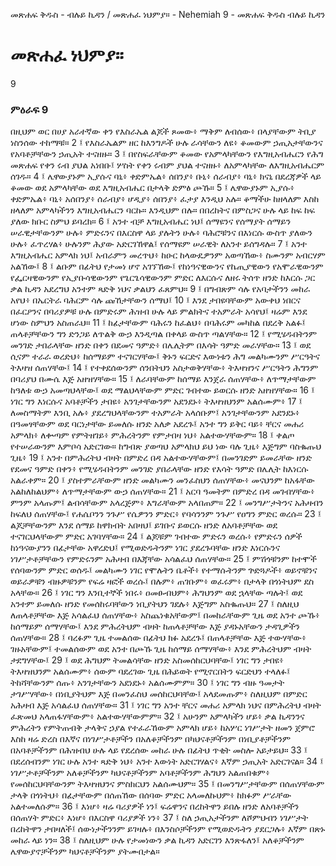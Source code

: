 ﻿
መጽሐፍ ቅዱስ - ብሉይ ኪዳን / መጽሐፈ ነህምያ። - Nehemiah 9 - መጽሐፍ ቅዱስ ብሉይ ኪዳን
# መጽሐፈ ነህምያ።
9
### ምዕራፍ 9
በዚህም ወር በሀያ አራተኛው ቀን የእስራኤል ልጆች ጾመው፥ ማቅም ለብሰው፥ በላያቸውም ትቢያ ነስንሰው ተከማቹ።
2 ፤ የእስራኤልም ዘር ከእንግዶች ሁሉ ራሳቸውን ለዩ፥ ቆመውም ኃጢአታቸውንና የአባቶቻቸውን ኃጢአት ተናዘዙ።
3 ፤ በየስፍራቸውም ቆመው የአምላካቸውን የእግዚአብሔርን የሕግ መጽሐፍ የቀን ሩብ ያህል አነበቡ፤ ሦስት የቀን ሩብም ያህል ተናዘዙ፥ ለአምላካቸው ለእግዚአብሔርም ሰገዱ።
4 ፤ ሌዋውያኑም ኢያሱና ባኒ፥ ቀድምኤል፥ ሰበንያ፥ ቡኒ፥ ሰራብያ፥ ባኒ፥ ክናኒ በደረጃዎች ላይ ቆመው ወደ አምላካቸው ወደ እግዚአብሔር በታላቅ ድምፅ ጮኹ።
5 ፤ ሌዋውያኑም ኢያሱ፥ ቀድምኤል፥ ባኒ፥ አሰበንያ፥ ሰራብያ፥ ሆዲያ፥ ሰበንያ፥ ፈታያ እንዲህ አሉ። ቆማችሁ ከዘላለም እስከ ዘላለም አምላካችንን እግዚአብሔርን ባርኩ። እንዲህም በሉ። በበረከትና በምስጋና ሁሉ ላይ ከፍ ከፍ ያለው ክቡር ስምህ ይባረክ።
6 ፤ አንተ ብቻ እግዚአብሔር ነህ፤ ሰማዩንና የሰማያት ሰማይን ሠራዊታቸውንም ሁሉ፥ ምድሩንና በእርስዋ ላይ ያሉትን ሁሉ፥ ባሕሮቹንና በእነርሱ ውስጥ ያለውን ሁሉ፥ ፈጥረሃል፥ ሁሉንም ሕያው አድርገኸዋል፤ የሰማዩም ሠራዊት ለአንተ ይሰግዳሉ።
7 ፤ አንተ እግዚአብሔር አምላክ ነህ፤ አብራምን መረጥህ፥ ከዑር ከላውዴዎንም አወጣኸው፥ ስሙንም አብርሃም አልኸው፤
8 ፤ ልቡም በፊትህ የታመነ ሆኖ አገኘኸው፤ የከነዓናዊውንና የኬጢያዊውን የአሞራዊውንም የፌርዛዊውንም የኢያቡሳዊውንም የጌርጌሳዊውንም ምድር ለእርሱና ለዘሩ ትሰጥ ዘንድ ከእርሱ ጋር ቃል ኪዳን አደረግህ አንተም ጻድቅ ነህና ቃልህን ፈጸምህ።
9 ፤ በግብጽም ሳሉ የአባታችንን መከራ አየህ፥ በኤርትራ ባሕርም ሳሉ ጩኸታቸውን ሰማህ፤
10 ፤ እንደ ታበዩባቸውም አውቀህ ነበርና በፈርዖንና በባሪያዎቹ ሁሉ በምድሩም ሕዝብ ሁሉ ላይ ምልክትና ተአምራት አሳየህ፤ ዛሬም እንደ ሆነው ስምህን አስጠራህ።
11 ፤ ከፊታቸውም ባሕሩን ከፈልህ፥ በባሕሩም መካከል በደረቅ አልፉ፤ ጠላቶቻቸውን ግን ድንጋይ ለጥልቅ ውኃ እንዲጣል በቀላይ ውስጥ ጣልሃቸው።
12 ፤ የሚሄዱበትንም መንገድ ታበራላቸው ዘንድ በቀን በደመና ዓምድ፥ በሌሊትም በእሳት ዓምድ መራሃቸው።
13 ፤ ወደ ሲናም ተራራ ወረድህ፥ ከሰማይም ተናገርሃቸው፤ ቅኑን ፍርድና እውነቱን ሕግ መልካሙንም ሥርዓትና ትእዛዝ ሰጠሃቸው፤
14 ፤ የተቀደሰውንም ሰንበትህን አስታወቅሃቸው፥ ትእዛዝንና ሥርዓትን ሕግንም በባሪያህ በሙሴ እጅ አዘዝሃቸው።
15 ፤ ለራባቸውም ከሰማይ እንጀራ ሰጠሃቸው፥ ለጥማታቸውም ከዓለቱ ውኃ አመጣህላቸው፤ ወደ ማልህላቸውም ምድር ገብተው ይወርሱ ዘንድ አዘዝሃቸው።
16 ፤ ነገር ግን እነርሱና አባቶቻችን ታበዩ፥ አንገታቸውንም አደንደኑ፥ ትእዛዝህንም አልሰሙም፥
17 ፤ ለመስማትም እንቢ አሉ፥ ያደረግህላቸውንም ተአምራት አላሰቡም፤ አንገታቸውንም አደንደኑ፥ በዓመፃቸውም ወደ ባርነታቸው ይመለሱ ዘንድ አለቃ አደረጉ፤ አንተ ግን ይቅር ባይ፥ ቸርና መሐሪ አምላክ፥ ለቍጣም የምትዘገይ፥ ምሕረትንም የምታበዛ ነህ፥ አልተውሃቸውም።
18 ፤ ቀልጦ የተሠራውንም እምቦሳ አድርገው። ከግብጽ ያወጣህ አምላክህ ይህ ነው ባሉ ጊዜ፥ እጅግም ባስቈጡህ ጊዜ፥
19 ፤ አንተ በምሕረትህ ብዛት በምድረ በዳ አልተውሃቸውም፤ በመንገድም ይመራቸው ዘንድ የደመና ዓምድ በቀን፥ የሚሄዱበትንም መንገድ ያበራላቸው ዘንድ የእሳት ዓምድ በሌሊት ከእነርሱ አልራቀም።
20 ፤ ያስተምራቸውም ዘንድ መልካሙን መንፈስህን ሰጠሃቸው፥ መናህንም ከአፋቸው አልከለከልህም፥ ለጥማታቸውም ውኃ ሰጠሃቸው።
21 ፤ አርባ ዓመትም በምድረ በዳ መገብሃቸው፥ ምንም አላጡም፤ ልብሳቸውም አላረጅም፥ እግራቸውም አላበጠም።
22 ፤ መንግሥታትንና አሕዛብን ከፍለህ ሰጠሃቸው፤ የሐሴቦንን ንጉሥ የሴዎንን ምድር፥ የባሳንንም ንጉሥ የዐግን ምድር ወረሱ።
23 ፤ ልጆቻቸውንም እንደ ሰማይ ከዋክብት አበዛህ፤ ይገቡና ይወርሱ ዘንድ ለአባቶቻቸው ወደ ተናገርህላቸውም ምድር አገባሃቸው።
24 ፤ ልጆቹም ገብተው ምድሩን ወረሱ፥ የምድሩን ሰዎች ከነዓናውያንን በፊታቸው አዋረድህ፤ የሚወድዱትንም ነገር ያደረጉባቸው ዘንድ እነርሱንና ነገሥታቶቻቸውን የምድሩንም አሕዛብ በእጃቸው አሳልፈህ ሰጠሃቸው።
25 ፤ ምሽጎቹንም ከተሞች የሰባውንም ምድር ወሰዱ፤ መልካሙን ነገር የሞሉትን ቤቶች፥ የተማሱትንም ጕድጓዶች፥ ወይኖቹንና ወይራዎቹን ብዙዎቹንም የፍሬ ዛፎች ወረሱ፤ በሉም፥ ጠገቡም፥ ወፈሩም፥ በታላቅ በጎነትህም ደስ አላቸው።
26 ፤ ነገር ግን እንቢተኞች ነበሩ፥ ዐመፁብህም፥ ሕግህንም ወደ ኋላቸው ጣሉት፤ ወደ አንተም ይመለሱ ዘንድ የመሰከሩባቸውን ነቢያትህን ገደሉ፥ እጅግም አስቈጡህ።
27 ፤ ስለዚህ ለጠላቶቻቸው እጅ አሳልፈህ ሰጠሃቸው፥ አስጨነቁአቸውም፤ በመከራቸውም ጊዜ ወደ አንተ ጮኹ፥ ከሰማይም ሰማሃቸው፤ እንደ ምሕረትህም ብዛት ከጠላቶቻቸው እጅ ያዳኑአቸውን ታዳጊዎችን ሰጠሃቸው።
28 ፤ ባረፉም ጊዜ ተመልሰው በፊትህ ክፉ አደረጉ፤ በጠላቶቻቸው እጅ ተውሃቸው፥ ገዙአቸውም፤ ተመልሰውም ወደ አንተ በጮኹ ጊዜ ከሰማይ ሰማሃቸው፥ እንደ ምሕረትህም ብዛት ታደግሃቸው፤
29 ፤ ወደ ሕግህም ትመልሳቸው ዘንድ አስመሰከርህባቸው፤ ነገር ግን ታበዩ፥ ትእዛዝህንም አልሰሙም፥ ሰውም ባደረገው ጊዜ በሕይወት የሚኖርበትን ፍርድህን ተላለፉ፤ ትከሻቸውንም ሰጡ፥ አንገታቸውን አደነደኑ፥ አልሰሙምም።
30 ፤ ነገር ግን ብዙ ዓመታት ታገሥሃቸው፥ በነቢያትህም እጅ በመንፈስህ መሰከርህባቸው፤ አላደመጡም፥ ስለዚህም በምድር አሕዛብ እጅ አሳልፈህ ሰጠሃቸው።
31 ፤ ነገር ግን አንተ ቸርና መሐሪ አምላክ ነህና በምሕረትህ ብዛት ፈጽመህ አላጠፋሃቸውም፥ አልተውሃቸውምም።
32 ፤ አሁንም አምላካችን ሆይ፥ ቃል ኪዳንንና ምሕረትን የምትጠብቅ ታላቅና ኃያል የተፈራኸውም አምላክ ሆይ፥ ከአሦር ነገሥታት ዘመን ጀምሮ እስከ ዛሬ ድረስ በእኛና በነገሥታቶቻችን በአለቆቻችንም በካህናቶቻችንም በነቢያቶቻችንም በአባቶቻችንም በሕዝብህ ሁሉ ላይ የደረሰው መከራ ሁሉ በፊትህ ጥቂት መስሎ አይታይህ።
33 ፤ በደረሰብንም ነገር ሁሉ አንተ ጻድቅ ነህ፥ አንተ እውነት አድርገሃልና፥ እኛም ኃጢአት አድርገናል።
34 ፤ ነገሥታቶቻችንም አለቆቻችንም ካህናቶቻችንም አባቶቻችንም ሕግህን አልጠበቁም፥ የመሰከርህባቸውንም ትእዛዝህንና ምስክርህን አልሰሙህም።
35 ፤ በመንግሥታቸውም በሰጠሃቸውም ታላቅ በጎነትህ፥ በፊታቸውም በሰጠኸው በሰባው ምድር አላመለኩህም፥ ከክፉም ሥራቸው አልተመለሱም።
36 ፤ እነሆ፥ ዛሬ ባሪያዎች ነን፤ ፍሬዋንና በረከትዋን ይበሉ ዘንድ ለአባቶቻችን በሰጠሃት ምድር፥ እነሆ፥ በእርስዋ ባሪያዎች ነን፥
37 ፤ ስለ ኃጢአታችንም ለሾምህብን ነገሥታት በረከትዋን ታበዛለች፤ ሰውነታችንንም ይገዛሉ፥ በእንስሶቻችንም የሚወድዱትን ያደርጋሉ፥ እኛም በጽኑ መከራ ላይ ነን።
38 ፤ ስለዚህም ሁሉ የታመነውን ቃል ኪዳን አድርገን እንጽፋለን፤ አለቆቻችንም ሌዋውያኖቻችንም ካህናቶቻችንም ያትሙበታል። 
